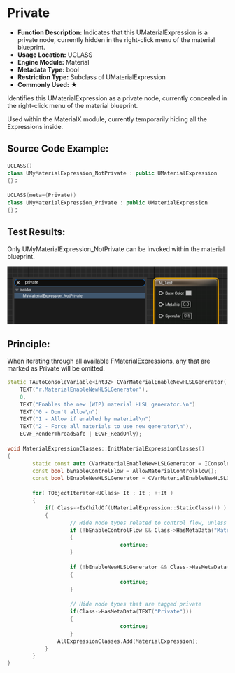 # Private

- **Function Description:** Indicates that this UMaterialExpression is a private node, currently hidden in the right-click menu of the material blueprint.
- **Usage Location:** UCLASS
- **Engine Module:** Material
- **Metadata Type:** bool
- **Restriction Type:** Subclass of UMaterialExpression
- **Commonly Used:** ★

Identifies this UMaterialExpression as a private node, currently concealed in the right-click menu of the material blueprint.

Used within the MaterialX module, currently temporarily hiding all the Expressions inside.

## Source Code Example:

```cpp
UCLASS()
class UMyMaterialExpression_NotPrivate : public UMaterialExpression
{}；

UCLASS(meta=(Private))
class UMyMaterialExpression_Private : public UMaterialExpression
{}；
```

## Test Results:

Only UMyMaterialExpression_NotPrivate can be invoked within the material blueprint.

![Untitled](Untitled.png)

## Principle:

When iterating through all available FMaterialExpressions, any that are marked as Private will be omitted.

```cpp
static TAutoConsoleVariable<int32> CVarMaterialEnableNewHLSLGenerator(
	TEXT("r.MaterialEnableNewHLSLGenerator"),
	0,
	TEXT("Enables the new (WIP) material HLSL generator.\n")
	TEXT("0 - Don't allow\n")
	TEXT("1 - Allow if enabled by material\n")
	TEXT("2 - Force all materials to use new generator\n"),
	ECVF_RenderThreadSafe | ECVF_ReadOnly);

void MaterialExpressionClasses::InitMaterialExpressionClasses()
{
		static const auto CVarMaterialEnableNewHLSLGenerator = IConsoleManager::Get().FindTConsoleVariableDataInt(TEXT("r.MaterialEnableNewHLSLGenerator"));
		const bool bEnableControlFlow = AllowMaterialControlFlow();
		const bool bEnableNewHLSLGenerator = CVarMaterialEnableNewHLSLGenerator->GetValueOnAnyThread() != 0;

		for( TObjectIterator<UClass> It ; It ; ++It )
		{
			if( Class->IsChildOf(UMaterialExpression::StaticClass()) )
			{
					// Hide node types related to control flow, unless it's enabled
					if (!bEnableControlFlow && Class->HasMetaData("MaterialControlFlow"))
					{
									continue;
					}

					if (!bEnableNewHLSLGenerator && Class->HasMetaData("MaterialNewHLSLGenerator"))
					{
									continue;
					}

					// Hide node types that are tagged private
					if(Class->HasMetaData(TEXT("Private")))
					{
									continue;
					}
				AllExpressionClasses.Add(MaterialExpression);
			}
		}
}
```